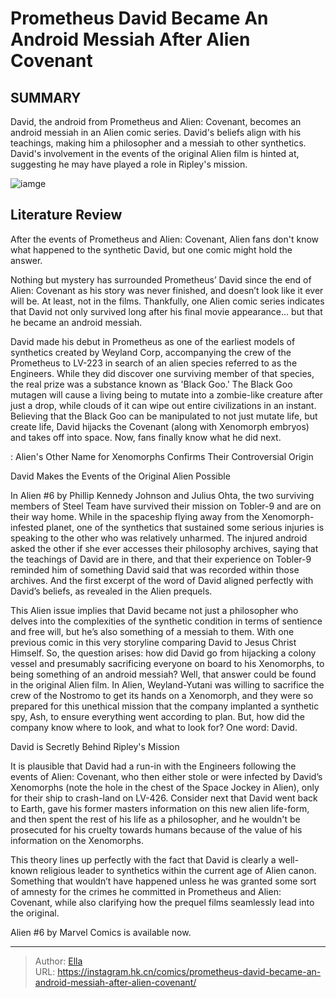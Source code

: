 # Prometheus  David Became An Android Messiah After Alien Covenant


## SUMMARY 



  David, the android from Prometheus and Alien: Covenant, becomes an android messiah in an Alien comic series.   David&#39;s beliefs align with his teachings, making him a philosopher and a messiah to other synthetics.   David&#39;s involvement in the events of the original Alien film is hinted at, suggesting he may have played a role in Ripley&#39;s mission.  

![iamge](https://static1.srcdn.com/wordpress/wp-content/uploads/2021/09/Alien-prequel-miniseries-David-finish-ridley-scott-story.jpg)

## Literature Review

After the events of Prometheus and Alien: Covenant, Alien fans don&#39;t know what happened to the synthetic David, but one comic might hold the answer. 




Nothing but mystery has surrounded Prometheus’ David since the end of Alien: Covenant as his story was never finished, and doesn’t look like it ever will be. At least, not in the films. Thankfully, one Alien comic series indicates that David not only survived long after his final movie appearance... but that he became an android messiah.




David made his debut in Prometheus as one of the earliest models of synthetics created by Weyland Corp, accompanying the crew of the Prometheus to LV-223 in search of an alien species referred to as the Engineers. While they did discover one surviving member of that species, the real prize was a substance known as &#39;Black Goo.&#39; The Black Goo mutagen will cause a living being to mutate into a zombie-like creature after just a drop, while clouds of it can wipe out entire civilizations in an instant. Believing that the Black Goo can be manipulated to not just mutate life, but create life, David hijacks the Covenant (along with Xenomorph embryos) and takes off into space. Now, fans finally know what he did next.

 : Alien&#39;s Other Name for Xenomorphs Confirms Their Controversial Origin


 David Makes the Events of the Original Alien Possible 
          




In Alien #6 by Phillip Kennedy Johnson and Julius Ohta, the two surviving members of Steel Team have survived their mission on Tobler-9 and are on their way home. While in the spaceship flying away from the Xenomorph-infested planet, one of the synthetics that sustained some serious injuries is speaking to the other who was relatively unharmed. The injured android asked the other if she ever accesses their philosophy archives, saying that the teachings of David are in there, and that their experience on Tobler-9 reminded him of something David said that was recorded within those archives. And the first excerpt of the word of David aligned perfectly with David’s beliefs, as revealed in the Alien prequels.

This Alien issue implies that David became not just a philosopher who delves into the complexities of the synthetic condition in terms of sentience and free will, but he’s also something of a messiah to them. With one previous comic in this very storyline comparing David to Jesus Christ Himself. So, the question arises: how did David go from hijacking a colony vessel and presumably sacrificing everyone on board to his Xenomorphs, to being something of an android messiah? Well, that answer could be found in the original Alien film. In Alien, Weyland-Yutani was willing to sacrifice the crew of the Nostromo to get its hands on a Xenomorph, and they were so prepared for this unethical mission that the company implanted a synthetic spy, Ash, to ensure everything went according to plan. But, how did the company know where to look, and what to look for? One word: David.






 David is Secretly Behind Ripley&#39;s Mission 
          

It is plausible that David had a run-in with the Engineers following the events of Alien: Covenant, who then either stole or were infected by David’s Xenomorphs (note the hole in the chest of the Space Jockey in Alien), only for their ship to crash-land on LV-426. Consider next that David went back to Earth, gave his former masters information on this new alien life-form, and then spent the rest of his life as a philosopher, and he wouldn&#39;t be prosecuted for his cruelty towards humans because of the value of his information on the Xenomorphs.

This theory lines up perfectly with the fact that David is clearly a well-known religious leader to synthetics within the current age of Alien canon. Something that wouldn’t have happened unless he was granted some sort of amnesty for the crimes he committed in Prometheus and Alien: Covenant, while also clarifying how the prequel films seamlessly lead into the original.




Alien #6 by Marvel Comics is available now.



---

> Author: [Ella](https://instagram.hk.cn/)  
> URL: https://instagram.hk.cn/comics/prometheus-david-became-an-android-messiah-after-alien-covenant/  

